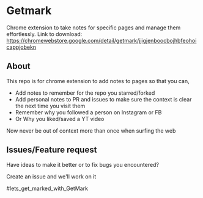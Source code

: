 # Getmark
Chrome extension to take notes for specific pages and manage them effortlessly.
Link to download: https://chromewebstore.google.com/detail/getmark/jjigjenboocbojhbfeohoicappjobekn

## About
This repo is for chrome extension to add notes to pages so that you can, 
- Add notes to remember for the repo you starred/forked
- Add personal notes to PR and issues to make sure the context is clear the next time you visit them
- Remember why you followed a person on Instagram or FB
- Or Why you liked/saved a YT video

Now never be out of context more than once when surfing the web

## Issues/Feature request
Have ideas to make it better or to fix bugs you encountered?

Create an issue and we'll work on it

#lets_get_marked_with_GetMark
